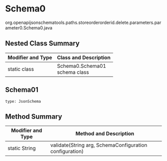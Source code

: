 # Schema0
org.openapijsonschematools.paths.storeorderorderid.delete.parameters.parameter0.Schema0.java

## Nested Class Summary
| Modifier and Type | Class and Description |
| ----------------- | ---------------------- |
| static class | Schema0.Schema01<br> schema class |

## Schema01
```
type: JsonSchema
```

## Method Summary
| Modifier and Type | Method and Description |
| ----------------- | ---------------------- |
| static String | validate(String arg, SchemaConfiguration configuration) |
